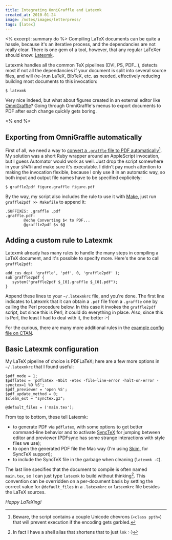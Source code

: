 ```yaml
---
title: Integrating OmniGraffle and Latexmk
created_at: 2010-01-24
image: /notes/images/letterpress/
tags: [latex]
---
```

<% excerpt :summary do %>
Compiling LaTeX documents can be quite a hassle, because it's an iterative process, and the dependancies are not really clear.
There is one gem of a tool, however, that any regular LaTeXer should know: [Latexmk][].

Latexmk handles all the common TeX pipelines (DVI, PS, PDF…), detects most if not all the dependancies if your document is split into several source files, and will (re-)run LaTeX, BibTeX, etc. as needed, effectively reducing building most documents to this invocation:

    $ latexmk

Very nice indeed, but what about figures created in an external editor like [OmniGraffle][]? Going through OmniGraffle's menus to export documents to PDF after each change quickly gets boring.

[latexmk]: http://www.phys.psu.edu/~collins/software/latexmk-jcc/ "Latexmk's home page"
[omnigraffle]: http://www.omnigroup.com/applications/OmniGraffle/ "OmniGroup's diagramming application"
<% end %>


## Exporting from OmniGraffle automatically

First of all, we need a way to [convert a `.graffle` file to PDF automatically][graffle2pdf][^beware].
My solution was a short Ruby wrapper around an AppleScript invocation, but I guess Automator would work as well.
Just drop the script somewhere in your `$PATH` and make sure it's executable.
I didn't pay much attention to making the invocation flexible, because I only use it in an automatic way, so both input and output file names have to be specified explicitely:

    $ graffle2pdf figure.graffle figure.pdf

By the way, my script also includes the rule to use it with [Make][], just run `graffle2pdf >> Makefile` to append it:

    .SUFFIXES: .graffle .pdf
    .graffle.pdf:
            @echo Converting $< to PDF...
            @graffle2pdf $< $@


## Adding a custom rule to Latexmk

Latexmk already has many rules to handle the many steps in compiling a LaTeX document, and it's possible to specify more. Here's the one to call `graffle2pdf`:

    add_cus_dep( 'graffle', 'pdf', 0, 'graffle2pdf' );
    sub graffle2pdf {
       system("graffle2pdf $_[0].graffle $_[0].pdf");
    }

Append these lines to your `~/.latexmkrc` file, and you're done. The first line indicates to Latexmk that it can obtain a `.pdf` file from a `.graffle` one by calling the Perl procedure below. In this case it invokes the `graffle2pdf` script, but since this is Perl, it could do everything in place. Also, since this is Perl, the least I had to deal with it, the better :-)

For the curious, there are many more additional rules in the [example config file on CTAN][moreRules].


## Basic Latexmk configuration

My LaTeX pipeline of choice is PDFLaTeX; here are a few more options in `~/.latexmkrc` that I found useful:

    $pdf_mode = 1;
    $pdflatex = 'pdflatex -8bit -etex -file-line-error -halt-on-error -synctex=1 %O %S';
    $pdf_previewer = 'open %S';
    $pdf_update_method = 0;
    $clean_ext = "synctex.gz";
    
    @default_files = ('main.tex');

From top to bottom, these tell Latexmk:

- to generate PDF via `pdflatex`, with some options to get better command-line behavior and to activate [SyncTeX][] for jumping between editor and previewer (PDFsync has some strange interactions with style files we use);
- to open the generated PDF file the Mac way (I'm using [Skim][], for SyncTeX support);
- to include the SyncTeX file in the garbage when cleaning (`latexmk -C`).

The last line specifies that the document to compile is often named `main.tex`, so I can just type `latexmk` to build without thinking[^lmk]. This convention can be overridden on a per-document basis by setting the correct value for `@default_files` in a `.latexmkrc` or `latexmkrc` file besides the LaTeX sources.

_Happy LaTeXing!_


[graffle2pdf]: https://github.com/cdlm/infrastructure/blob/master/tools/graffle2pdf "graffle2pdf"
[make]: http://www.gnu.org/software/make/ "GNU Make"
[moreRules]: http://ctan.tug.org/tex-archive/support/latexmk/example_rcfiles/
[synctex]: http://en.foursenses.net/usingsynctex
[skim]: http://skim-app.sourceforge.net/
[^lmk]: In fact I have a shell alias that shortens that to just `lmk` :-)
[^beware]: Beware, the script contains a couple Unicode chevrons (`«class ppth»`) that will prevent execution if the encoding gets garbled.
